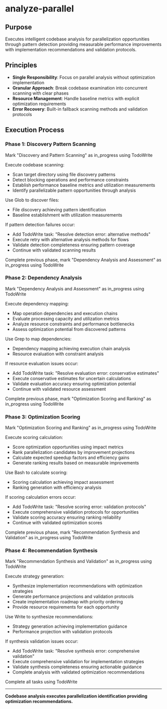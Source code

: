# analyze-parallel

## Purpose

Executes intelligent codebase analysis for parallelization opportunities through pattern detection providing measurable performance improvements with implementation recommendations and validation protocols.

## Principles

- **Single Responsibility**: Focus on parallel analysis without optimization implementation
- **Granular Approach**: Break codebase examination into concurrent scanning with clear phases
- **Resource Management**: Handle baseline metrics with explicit optimization requirements
- **Error Recovery**: Built-in fallback scanning methods and validation protocols

## Execution Process

### Phase 1: Discovery Pattern Scanning
Mark "Discovery and Pattern Scanning" as in_progress using TodoWrite

Execute codebase scanning:
- Scan target directory using file discovery patterns
- Detect blocking operations and performance constraints
- Establish performance baseline metrics and utilization measurements
- Identify parallelizable pattern opportunities through analysis

Use Glob to discover files:
- File discovery achieving pattern identification
- Baseline establishment with utilization measurements

If pattern detection failures occur:
- Add TodoWrite task: "Resolve detection error: alternative methods"
- Execute retry with alternative analysis methods for flows
- Validate detection completeness ensuring pattern coverage
- Continue with validated scanning results

Complete previous phase, mark "Dependency Analysis and Assessment" as in_progress using TodoWrite

### Phase 2: Dependency Analysis
Mark "Dependency Analysis and Assessment" as in_progress using TodoWrite

Execute dependency mapping:
- Map operation dependencies and execution chains
- Evaluate processing capacity and utilization metrics
- Analyze resource constraints and performance bottlenecks
- Assess optimization potential from discovered patterns

Use Grep to map dependencies:
- Dependency mapping achieving execution chain analysis
- Resource evaluation with constraint analysis

If resource evaluation issues occur:
- Add TodoWrite task: "Resolve evaluation error: conservative estimates"
- Execute conservative estimates for uncertain calculations
- Validate evaluation accuracy ensuring optimization potential
- Continue with validated resource assessment

Complete previous phase, mark "Optimization Scoring and Ranking" as in_progress using TodoWrite

### Phase 3: Optimization Scoring
Mark "Optimization Scoring and Ranking" as in_progress using TodoWrite

Execute scoring calculation:
- Score optimization opportunities using impact metrics
- Rank parallelization candidates by improvement projections
- Calculate expected speedup factors and efficiency gains
- Generate ranking results based on measurable improvements

Use Bash to calculate scoring:
- Scoring calculation achieving impact assessment
- Ranking generation with efficiency analysis

If scoring calculation errors occur:
- Add TodoWrite task: "Resolve scoring error: validation protocols"
- Execute comprehensive validation protocols for opportunities
- Validate scoring accuracy ensuring ranking reliability
- Continue with validated optimization scores

Complete previous phase, mark "Recommendation Synthesis and Validation" as in_progress using TodoWrite

### Phase 4: Recommendation Synthesis
Mark "Recommendation Synthesis and Validation" as in_progress using TodoWrite

Execute strategy generation:
- Synthesize implementation recommendations with optimization strategies
- Generate performance projections and validation protocols
- Create implementation roadmap with priority ordering
- Provide resource requirements for each opportunity

Use Write to synthesize recommendations:
- Strategy generation achieving implementation guidance
- Performance projection with validation protocols

If synthesis validation issues occur:
- Add TodoWrite task: "Resolve synthesis error: comprehensive validation"
- Execute comprehensive validation for implementation strategies
- Validate synthesis completeness ensuring actionable guidance
- Complete analysis with validated optimization recommendations

Complete all tasks using TodoWrite

---

**Codebase analysis executes parallelization identification providing optimization recommendations.**
